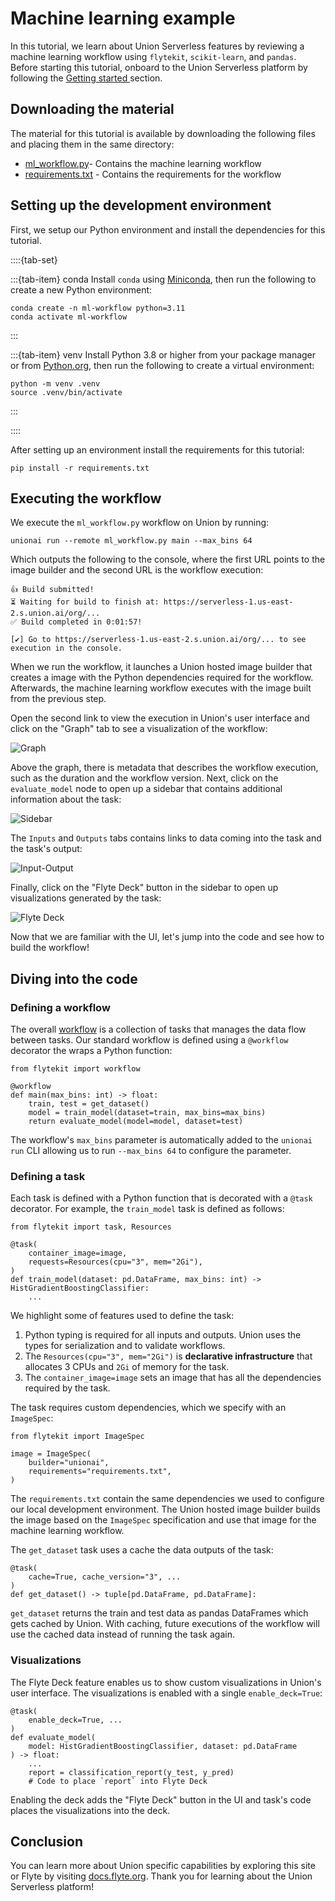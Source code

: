 # Machine learning example

In this tutorial, we learn about Union Serverless features by reviewing a
machine learning workflow using `flytekit`, `scikit-learn`, and `pandas`. Before starting this tutorial,
onboard to the Union Serverless platform by following the [Getting started ](index) section.

## Downloading the material

The material for this tutorial is available by downloading the following files and placing them in the same directory:

* <a href="_static/examples/getting-started/ml_workflow.py" download="ml_workflow.py">ml_workflow.py</a>- Contains the machine learning workflow
* <a href="_static/examples/getting-started/requirements.txt" download="requirements.txt">requirements.txt</a> - Contains the requirements for the workflow

## Setting up the development environment

First, we setup our Python environment and install the dependencies for this tutorial.

::::{tab-set}

:::{tab-item} conda
Install `conda` using [Miniconda](https://docs.anaconda.com/free/miniconda/index.html), then run the following to create
a new Python environment:

```shell
conda create -n ml-workflow python=3.11
conda activate ml-workflow
```
:::

:::{tab-item} venv
Install Python 3.8 or higher from your package manager or from [Python.org](https://www.python.org/downloads/), then run the following to create a virtual environment:

```shell
python -m venv .venv
source .venv/bin/activate
```
:::

::::

After setting up an environment install the requirements for this tutorial:

```{code-block} shell
pip install -r requirements.txt
```

## Executing the workflow

We execute the `ml_workflow.py` workflow on Union by running:

```{code-block} shell
unionai run --remote ml_workflow.py main --max_bins 64
```

Which outputs the following to the console, where the first URL points to the image builder and
the second URL is the workflow execution:

```{code-block} shell
👍 Build submitted!
⏳ Waiting for build to finish at: https://serverless-1.us-east-2.s.union.ai/org/...
✅ Build completed in 0:01:57!

[✔] Go to https://serverless-1.us-east-2.s.union.ai/org/... to see execution in the console.
```

When we run the workflow, it launches a Union hosted image builder that creates a image
with the Python dependencies required for the workflow. Afterwards, the machine learning
workflow executes with the image built from the previous step.

Open the second link to view the execution in Union's user interface and click on the "Graph" tab
to see a visualization of the workflow:

![Graph](/_static/images/getting-started-graph.jpg)

Above the graph, there is metadata that describes the workflow execution, such as the
duration and the workflow version. Next, click on the `evaluate_model` node to open up a
sidebar that contains additional information about the task:

![Sidebar](/_static/images/getting-started-full-sidebar.jpg)

The `Inputs` and `Outputs` tabs contains links to data coming into the task and the
task's output:

![Input-Output](/_static/images/getting-started-input-output.jpg)

Finally, click on the "Flyte Deck" button in the sidebar to open up visualizations generated
by the task:

![Flyte Deck](/_static/images/getting-started-flyte-deck.jpg)

Now that we are familiar with the UI, let's jump into the code and see how to build the
workflow!

## Diving into the code

### Defining a workflow

The overall [workflow](https://docs.union.ai/core-concepts/workflows/) is a collection
of tasks that manages the data flow between tasks. Our standard workflow is defined using
a `@workflow` decorator the wraps a Python function:

```{code-block} python
from flytekit import workflow

@workflow
def main(max_bins: int) -> float:
    train, test = get_dataset()
    model = train_model(dataset=train, max_bins=max_bins)
    return evaluate_model(model=model, dataset=test)
```

The workflow's `max_bins` parameter is automatically added to the `unionai run` CLI allowing
us to run `--max_bins 64` to configure the parameter.

### Defining a task

Each task is defined with a Python function that is decorated with a `@task` decorator.
For example, the `train_model` task is defined as follows:

```{code-block} python
from flytekit import task, Resources

@task(
    container_image=image,
    requests=Resources(cpu="3", mem="2Gi"),
)
def train_model(dataset: pd.DataFrame, max_bins: int) -> HistGradientBoostingClassifier:
    ...
```

We highlight some of features used to define the task:

1. Python typing is required for all inputs and outputs. Union uses the types for serialization
   and to validate workflows.
2. The `Resources(cpu="3", mem="2Gi")` is **declarative infrastructure** that allocates 3 CPUs
   and `2Gi` of memory for the task.
3. The `container_image=image` sets an image that has all the dependencies required by the task.

The task requires custom dependencies, which we specify with an `ImageSpec`:

```{code-block} python
from flytekit import ImageSpec

image = ImageSpec(
    builder="unionai",
    requirements="requirements.txt",
)
```

The `requirements.txt` contain the same dependencies we used to configure our local development
environment. The Union hosted image builder builds the image based
on the `ImageSpec` specification and use that image for the machine learning workflow.

The `get_dataset` task uses a cache the data outputs of the task:

```{code-block} python
@task(
    cache=True, cache_version="3", ...
)
def get_dataset() -> tuple[pd.DataFrame, pd.DataFrame]:
```

`get_dataset` returns the train and test data as pandas DataFrames which gets cached by Union.
With caching, future executions of the workflow will use the cached data instead of running
the task again.

### Visualizations

The Flyte Deck feature enables us to show custom visualizations in Union's user interface.
The visualizations is enabled with a single `enable_deck=True`:

```{code-block} python
@task(
    enable_deck=True, ...
)
def evaluate_model(
    model: HistGradientBoostingClassifier, dataset: pd.DataFrame
) -> float:
    ...
    report = classification_report(y_test, y_pred)
    # Code to place `report` into Flyte Deck
```

Enabling the deck adds the "Flyte Deck" button in the UI and task's code places the
visualizations into the deck.

## Conclusion

You can learn more about Union specific capabilities by exploring this site or Flyte by
visiting [docs.flyte.org](https://docs.flyte.org/en/latest/). Thank you for learning
about the Union Serverless platform!
